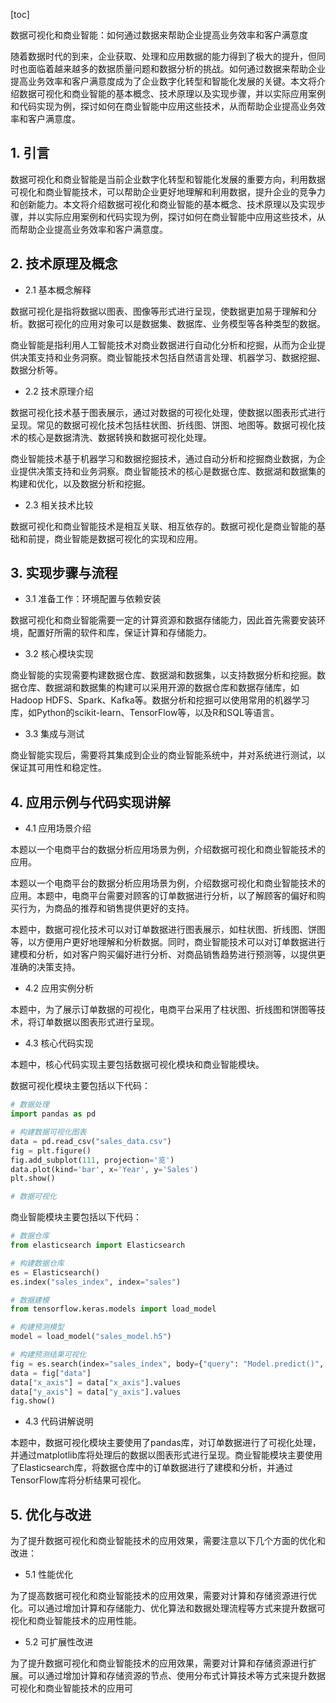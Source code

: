 
[toc]                    
                
                
数据可视化和商业智能：如何通过数据来帮助企业提高业务效率和客户满意度

随着数据时代的到来，企业获取、处理和应用数据的能力得到了极大的提升，但同时也面临着越来越多的数据质量问题和数据分析的挑战。如何通过数据来帮助企业提高业务效率和客户满意度成为了企业数字化转型和智能化发展的关键。本文将介绍数据可视化和商业智能的基本概念、技术原理以及实现步骤，并以实际应用案例和代码实现为例，探讨如何在商业智能中应用这些技术，从而帮助企业提高业务效率和客户满意度。

## 1. 引言

数据可视化和商业智能是当前企业数字化转型和智能化发展的重要方向，利用数据可视化和商业智能技术，可以帮助企业更好地理解和利用数据，提升企业的竞争力和创新能力。本文将介绍数据可视化和商业智能的基本概念、技术原理以及实现步骤，并以实际应用案例和代码实现为例，探讨如何在商业智能中应用这些技术，从而帮助企业提高业务效率和客户满意度。

## 2. 技术原理及概念

- 2.1 基本概念解释

数据可视化是指将数据以图表、图像等形式进行呈现，使数据更加易于理解和分析。数据可视化的应用对象可以是数据集、数据库、业务模型等各种类型的数据。

商业智能是指利用人工智能技术对商业数据进行自动化分析和挖掘，从而为企业提供决策支持和业务洞察。商业智能技术包括自然语言处理、机器学习、数据挖掘、数据分析等。

- 2.2 技术原理介绍

数据可视化技术基于图表展示，通过对数据的可视化处理，使数据以图表形式进行呈现。常见的数据可视化技术包括柱状图、折线图、饼图、地图等。数据可视化技术的核心是数据清洗、数据转换和数据可视化处理。

商业智能技术基于机器学习和数据挖掘技术，通过自动分析和挖掘商业数据，为企业提供决策支持和业务洞察。商业智能技术的核心是数据仓库、数据湖和数据集的构建和优化，以及数据分析和挖掘。

- 2.3 相关技术比较

数据可视化和商业智能技术是相互关联、相互依存的。数据可视化是商业智能的基础和前提，商业智能是数据可视化的实现和应用。

## 3. 实现步骤与流程

- 3.1 准备工作：环境配置与依赖安装

数据可视化和商业智能需要一定的计算资源和数据存储能力，因此首先需要安装环境，配置好所需的软件和库，保证计算和存储能力。

- 3.2 核心模块实现

商业智能的实现需要构建数据仓库、数据湖和数据集，以支持数据分析和挖掘。数据仓库、数据湖和数据集的构建可以采用开源的数据仓库和数据存储库，如Hadoop HDFS、Spark、Kafka等。数据分析和挖掘可以使用常用的机器学习库，如Python的scikit-learn、TensorFlow等，以及R和SQL等语言。

- 3.3 集成与测试

商业智能实现后，需要将其集成到企业的商业智能系统中，并对系统进行测试，以保证其可用性和稳定性。

## 4. 应用示例与代码实现讲解

- 4.1 应用场景介绍

本题以一个电商平台的数据分析应用场景为例，介绍数据可视化和商业智能技术的应用。

本题以一个电商平台的数据分析应用场景为例，介绍数据可视化和商业智能技术的应用。本题中，电商平台需要对顾客的订单数据进行分析，以了解顾客的偏好和购买行为，为商品的推荐和销售提供更好的支持。

本题中，数据可视化技术可以对订单数据进行图表展示，如柱状图、折线图、饼图等，以方便用户更好地理解和分析数据。同时，商业智能技术可以对订单数据进行建模和分析，如对客户购买偏好进行分析、对商品销售趋势进行预测等，以提供更准确的决策支持。

- 4.2 应用实例分析

本题中，为了展示订单数据的可视化，电商平台采用了柱状图、折线图和饼图等技术，将订单数据以图表形式进行呈现。

- 4.3 核心代码实现

本题中，核心代码实现主要包括数据可视化模块和商业智能模块。

数据可视化模块主要包括以下代码：

```python
# 数据处理
import pandas as pd

# 构建数据可视化图表
data = pd.read_csv("sales_data.csv")
fig = plt.figure()
fig.add_subplot(111, projection='览')
data.plot(kind='bar', x='Year', y='Sales')
plt.show()

# 数据可视化
```

商业智能模块主要包括以下代码：

```python
# 数据仓库
from elasticsearch import Elasticsearch

# 构建数据仓库
es = Elasticsearch()
es.index("sales_index", index="sales")

# 数据建模
from tensorflow.keras.models import load_model

# 构建预测模型
model = load_model("sales_model.h5")

# 构建预测结果可视化
fig = es.search(index="sales_index", body={"query": "Model.predict()", "transform": {"type": "tensorboard"}}).get("data")
data = fig["data"]
data["x_axis"] = data["x_axis"].values
data["y_axis"] = data["y_axis"].values
fig.show()
```

- 4.3 代码讲解说明

本题中，数据可视化模块主要使用了pandas库，对订单数据进行了可视化处理，并通过matplotlib库将处理后的数据以图表形式进行呈现。商业智能模块主要使用了Elasticsearch库，将数据仓库中的订单数据进行了建模和分析，并通过TensorFlow库将分析结果可视化。

## 5. 优化与改进

为了提升数据可视化和商业智能技术的应用效果，需要注意以下几个方面的优化和改进：

- 5.1 性能优化

为了提高数据可视化和商业智能技术的应用效果，需要对计算和存储资源进行优化。可以通过增加计算和存储能力、优化算法和数据处理流程等方式来提升数据可视化和商业智能技术的应用性能。

- 5.2 可扩展性改进

为了提升数据可视化和商业智能技术的应用效果，需要对计算和存储资源进行扩展。可以通过增加计算和存储资源的节点、使用分布式计算技术等方式来提升数据可视化和商业智能技术的应用可

